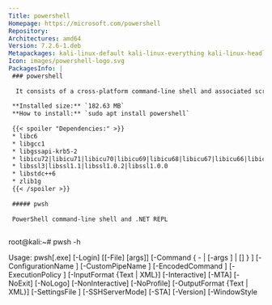 ```yaml
---
Title: powershell
Homepage: https://microsoft.com/powershell
Repository: 
Architectures: amd64
Version: 7.2.6-1.deb
Metapackages: kali-linux-default kali-linux-everything kali-linux-headless kali-linux-large 
Icon: images/powershell-logo.svg
PackagesInfo: |
 ### powershell
 
  It consists of a cross-platform command-line shell and associated scripting language.
 
 **Installed size:** `182.63 MB`  
 **How to install:** `sudo apt install powershell`  
 
 {{< spoiler "Dependencies:" >}}
 * libc6
 * libgcc1
 * libgssapi-krb5-2
 * libicu72|libicu71|libicu70|libicu69|libicu68|libicu67|libicu66|libicu65|libicu63|libicu60|libicu57|libicu55|libicu52
 * libssl3|libssl1.1|libssl1.0.2|libssl1.0.0
 * libstdc++6
 * zlib1g
 {{< /spoiler >}}
 
 ##### pwsh
 
 PowerShell command-line shell and .NET REPL
 
 ```
 root@kali:~# pwsh -h
 
 Usage: pwsh[.exe] [-Login] [[-File] <filePath> [args]]
                   [-Command { - | <script-block> [-args <arg-array>]
                                 | <string> [<CommandParameters>] } ]
                   [-ConfigurationName <string>] [-CustomPipeName <string>]
                   [-EncodedCommand <Base64EncodedCommand>]
                   [-ExecutionPolicy <ExecutionPolicy>] [-InputFormat {Text | XML}]
                   [-Interactive] [-MTA] [-NoExit] [-NoLogo] [-NonInteractive] [-NoProfile]
                   [-OutputFormat {Text | XML}] [-SettingsFile <filePath>] [-SSHServerMode] [-STA]
                   [-Version] [-WindowStyle <style>] [-WorkingDirectory <directoryPath>]
 
        pwsh[.exe] -h | -Help | -? | /?
 
 PowerShell Online Help https://aka.ms/powershell-docs
 
 All parameters are case-insensitive.
 
 -File | -f
 
     If the value of File is "-", the command text is read from standard input.
     Running "pwsh -File -" without redirected standard input starts a regular
     session. This is the same as not specifying the File parameter at all.
 
     This is the default parameter if no parameters are present but values are
     present in the command line. The specified script runs in the local scope
     ("dot-sourced"), so that the functions and variables that the script
     creates are available in the current session. Enter the script file path
     and any parameters. File must be the last parameter in the command, because
     all characters typed after the File parameter name are interpreted as the
     script file path followed by the script parameters.
 
     Typically, the switch parameters of a script are either included or
     omitted. For example, the following command uses the All parameter of the
     Get-Script.ps1 script file: "-File .\Get-Script.ps1 -All"
 
     In rare cases, you might need to provide a BOOLEAN value for a switch
     parameter. To provide a BOOLEAN value for a switch parameter in the value
     of the FILE parameter, Use the parameter normally followed immediately by a
     colon and the boolean value, such as the following:
     "-File .\Get-Script.ps1 -All:$False".
 
     Parameters passed to the script are passed as literal strings, after
     interpretation by the current shell. For example, if you are in cmd.exe and
     want to pass an environment variable value, you would use the cmd.exe
     syntax: "pwsh -File .\test.ps1 -TestParam %windir%"
 
     In contrast, running "pwsh -File .\test.ps1 -TestParam $env:windir" in
     cmd.exe results in the script receiving the literal string "$env:windir"
     because it has no special meaning to the current cmd.exe shell. The
     "$env:windir" style of environment variable reference can be used inside a
     Command parameter, since there it is interpreted as PowerShell code.
 
     Similarly, if you want to execute the same command from a Batch script,
     you would use "%~dp0" instead of ".\" or "$PSScriptRoot" to represent the current
     execution directory: "pwsh -File %~dp0test.ps1 -TestParam %windir%". If you
     instead used ".\test.ps1", PowerShell would throw an error because it cannot
     find the literal path ".\test.ps1".
 
     When the script file invoked terminates with an exit command, the process
     exit code is set to the numeric argument used with the exit command. With
     normal termination, the exit code is always 0.
 
     Similar to -Command, when a script-terminating error occurs, the exit code
     is set to 1. However, unlike with -Command, when the execution is
     interrupted with Ctrl-C the exit code is 0.
 
 -Command | -c
 
     Executes the specified commands (and any parameters) as though they were
     typed at the PowerShell command prompt, and then exits, unless the NoExit
     parameter is specified.
 
     The value of Command can be "-", a script block, or a string. If the value
     of Command is "-", the command text is read from standard input.
 
     The Command parameter only accepts a script block for execution when it can
     recognize the value passed to Command as a ScriptBlock type. This is only
     possible when running pwsh from another PowerShell host. The ScriptBlock
     type may be contained in an existing variable, returned from an expression,
     or parsed by the PowerShell host as a literal script block enclosed in
     curly braces "{}", before being passed to pwsh.
 
         pwsh -Command {Get-WinEvent -LogName security}
 
     In cmd.exe, there is no such thing as a script block (or ScriptBlock type),
     so the value passed to Command will always be a string. You can write a
     script block inside the string, but instead of being executed it will
     behave exactly as though you typed it at a typical PowerShell prompt,
     printing the contents of the script block back out to you.
 
     A string passed to Command is still executed as PowerShell script, so the
     script block curly braces are often not required in the first place when
     running from cmd.exe. To execute an inline script block defined inside a
     string, the call operator "&" can be used:
 
         pwsh -Command "& {Get-WinEvent -LogName security}"
 
     If the value of Command is a string, Command must be the last parameter for
     pwsh, because all arguments following it are interpreted as part of the
     command to execute.
 
     When called from within an existing PowerShell session, the results are
     returned to the parent shell as deserialized XML objects, not live objects.
     For other shells, the results are returned as strings.
 
     If the value of Command is "-", the command text is read from standard
     input. You must redirect standard input when using the Command parameter
     with standard input. For example:
 
         @'
         "in"
 
         "hi" |
         % { "$_ there" }
 
         "out"
         '@ | powershell -NoProfile -Command -
 
     This example produces the following output:
 
         in
         hi there
         out
 
     The process exit code is determined by status of the last (executed)
     command within the script block. The exit code is 0 when $? is $true or 1
     when $? is $false. If the last command is an external program or a
     PowerShell script that explicitly sets an exit code other than 0 or 1, that
     exit code is converted to 1 for process exit code. To preserve the specific
     exit code, add exit $LASTEXITCODE to your command string or script block.
 
     Similarly, the value 1 is returned when a script-terminating
     (runspace-terminating) error, such as a throw or -ErrorAction Stop, occurs
     or when execution is interrupted with Ctrl-C.
 
 -ConfigurationName | -config
 
     Specifies a configuration endpoint in which PowerShell is run. This can be
     any endpoint registered on the local machine including the default
     PowerShell remoting endpoints or a custom endpoint having specific user
     role capabilities.
 
     Example: "pwsh -ConfigurationName AdminRoles"
 
 -CustomPipeName
 
     Specifies the name to use for an additional IPC server (named pipe) used
     for debugging and other cross-process communication. This offers a
     predictable mechanism for connecting to other PowerShell instances.
     Typically used with the CustomPipeName parameter on "Enter-PSHostProcess".
 
     This parameter was introduced in PowerShell 6.2.
 
     For example:
 
         # PowerShell instance 1
         pwsh -CustomPipeName mydebugpipe
         # PowerShell instance 2
         Enter-PSHostProcess -CustomPipeName mydebugpipe
 
 -EncodedCommand | -e | -ec
 
     Accepts a Base64-encoded string version of a command. Use this parameter to
     submit commands to PowerShell that require complex, nested quoting. The
     Base64 representation must be a UTF-16 encoded string.
 
     For example:
 
         $command = 'dir "c:\program files" '
         $bytes = [System.Text.Encoding]::Unicode.GetBytes($command)
         $encodedCommand = [Convert]::ToBase64String($bytes)
         pwsh -encodedcommand $encodedCommand
 
 -ExecutionPolicy | -ex | -ep
 
     Sets the default execution policy for the current session and saves it in
     the $env:PSExecutionPolicyPreference environment variable. This parameter
     does not change the persistently configured execution policies.
 
     This parameter only applies to Windows computers. The
     $env:PSExecutionPolicyPreference environment variable does not exist on
     non-Windows platforms.
 
 -InputFormat | -inp | -if
 
     Describes the format of data sent to PowerShell. Valid values are "Text"
     (text strings) or "XML" (serialized CLIXML format).
 
 -Interactive | -i
 
     Present an interactive prompt to the user. Inverse for NonInteractive
     parameter.
 
 -Login | -l
 
     On Linux and macOS, starts PowerShell as a login shell, using /bin/sh to
     execute login profiles such as /etc/profile and ~/.profile. On Windows,
     this switch does nothing.
 
     [!IMPORTANT] This parameter must come first to start PowerShell as a login
     shell. The parameter is ignored if passed in any other position.
 
     To set up pwsh as the login shell on UNIX-like operating systems:
 
     - Verify that the full absolute path to pwsh is listed under /etc/shells
 
       - This path is usually something like /usr/bin/pwsh on Linux or
         /usr/local/bin/pwsh on macOS
       - With some installation methods, this entry will be added
         automatically at installation time
       - If pwsh is not present in /etc/shells, use an editor to append the
         path to pwsh on the last line. This requires elevated privileges to
         edit.
 
     - Use the chsh utility to set your current user's shell to pwsh:
 
         chsh -s /usr/bin/pwsh
 
     [!WARNING] Setting pwsh as the login shell is currently not supported on
     Windows Subsystem for Linux (WSL), and attempting to set pwsh as the
     login shell there may lead to being unable to start WSL interactively.
 
 -MTA
 
     Start PowerShell using a multi-threaded apartment. This switch is only
     available on Windows.
 
 -NoExit | -noe
 
     Does not exit after running startup commands.
 
     Example: "pwsh -NoExit -Command Get-Date"
 
 -NoLogo | -nol
 
     Hides the copyright banner at startup of interactive sessions.
 
 -NonInteractive | -noni
 
     Does not present an interactive prompt to the user. Any attempts to use
     interactive features, like Read-Host or confirmation prompts, result in
     statement-terminating errors.
 
 -NoProfile | -nop
 
     Does not load the PowerShell profiles.
 
 -OutputFormat | -o | -of
 
     Determines how output from PowerShell is formatted. Valid values are "Text"
     (text strings) or "XML" (serialized CLIXML format).
 
     Example: "pwsh -o XML -c Get-Date"
 
     When called withing a PowerShell session, you get deserialized objects as
     output rather plain strings. When called from other shells, the output is
     string data formatted as CLIXML text.
 
 -SettingsFile | -settings
 
     Overrides the system-wide "powershell.config.json" settings file for the
     session. By default, system-wide settings are read from the
     "powershell.config.json" in the "$PSHOME" directory.
 
     Note that these settings are not used by the endpoint specified by the
     "-ConfigurationName" argument.
 
     Example: "pwsh -SettingsFile c:\myproject\powershell.config.json"
 
 -SSHServerMode | -sshs
 
     Used in sshd_config for running PowerShell as an SSH subsystem. It is not
     intended or supported for any other use.
 
 -STA
 
     Start PowerShell using a single-threaded apartment. This is the default.
     This switch is only available on Windows.
 
 -Version | -v
 
     Displays the version of PowerShell. Additional parameters are ignored.
 
 -WindowStyle | -w
 
     Sets the window style for the session. Valid values are Normal, Minimized,
     Maximized and Hidden.
 
 -WorkingDirectory | -wd
 
     Sets the initial working directory by executing at startup. Any valid
     PowerShell file path is supported.
 
     To start PowerShell in your home directory, use: pwsh -WorkingDirectory ~
 
 -Help, -?, /?
 
     Displays help for pwsh. If you are typing a pwsh command in PowerShell,
     prepend the command parameters with a hyphen (-), not a forward slash (/).
     
 ```
 
 - - -
 
 ##### pwsh
 
 PowerShell command-line shell and .NET REPL
 
 ```
 root@kali:~# pwsh -h
 
 Usage: pwsh[.exe] [-Login] [[-File] <filePath> [args]]
                   [-Command { - | <script-block> [-args <arg-array>]
                                 | <string> [<CommandParameters>] } ]
                   [-ConfigurationName <string>] [-CustomPipeName <string>]
                   [-EncodedCommand <Base64EncodedCommand>]
                   [-ExecutionPolicy <ExecutionPolicy>] [-InputFormat {Text | XML}]
                   [-Interactive] [-MTA] [-NoExit] [-NoLogo] [-NonInteractive] [-NoProfile]
                   [-OutputFormat {Text | XML}] [-SettingsFile <filePath>] [-SSHServerMode] [-STA]
                   [-Version] [-WindowStyle <style>] [-WorkingDirectory <directoryPath>]
 
        pwsh[.exe] -h | -Help | -? | /?
 
 PowerShell Online Help https://aka.ms/powershell-docs
 
 All parameters are case-insensitive.
 
 -File | -f
 
     If the value of File is "-", the command text is read from standard input.
     Running "pwsh -File -" without redirected standard input starts a regular
     session. This is the same as not specifying the File parameter at all.
 
     This is the default parameter if no parameters are present but values are
     present in the command line. The specified script runs in the local scope
     ("dot-sourced"), so that the functions and variables that the script
     creates are available in the current session. Enter the script file path
     and any parameters. File must be the last parameter in the command, because
     all characters typed after the File parameter name are interpreted as the
     script file path followed by the script parameters.
 
     Typically, the switch parameters of a script are either included or
     omitted. For example, the following command uses the All parameter of the
     Get-Script.ps1 script file: "-File .\Get-Script.ps1 -All"
 
     In rare cases, you might need to provide a BOOLEAN value for a switch
     parameter. To provide a BOOLEAN value for a switch parameter in the value
     of the FILE parameter, Use the parameter normally followed immediately by a
     colon and the boolean value, such as the following:
     "-File .\Get-Script.ps1 -All:$False".
 
     Parameters passed to the script are passed as literal strings, after
     interpretation by the current shell. For example, if you are in cmd.exe and
     want to pass an environment variable value, you would use the cmd.exe
     syntax: "pwsh -File .\test.ps1 -TestParam %windir%"
 
     In contrast, running "pwsh -File .\test.ps1 -TestParam $env:windir" in
     cmd.exe results in the script receiving the literal string "$env:windir"
     because it has no special meaning to the current cmd.exe shell. The
     "$env:windir" style of environment variable reference can be used inside a
     Command parameter, since there it is interpreted as PowerShell code.
 
     Similarly, if you want to execute the same command from a Batch script,
     you would use "%~dp0" instead of ".\" or "$PSScriptRoot" to represent the current
     execution directory: "pwsh -File %~dp0test.ps1 -TestParam %windir%". If you
     instead used ".\test.ps1", PowerShell would throw an error because it cannot
     find the literal path ".\test.ps1".
 
     When the script file invoked terminates with an exit command, the process
     exit code is set to the numeric argument used with the exit command. With
     normal termination, the exit code is always 0.
 
     Similar to -Command, when a script-terminating error occurs, the exit code
     is set to 1. However, unlike with -Command, when the execution is
     interrupted with Ctrl-C the exit code is 0.
 
 -Command | -c
 
     Executes the specified commands (and any parameters) as though they were
     typed at the PowerShell command prompt, and then exits, unless the NoExit
     parameter is specified.
 
     The value of Command can be "-", a script block, or a string. If the value
     of Command is "-", the command text is read from standard input.
 
     The Command parameter only accepts a script block for execution when it can
     recognize the value passed to Command as a ScriptBlock type. This is only
     possible when running pwsh from another PowerShell host. The ScriptBlock
     type may be contained in an existing variable, returned from an expression,
     or parsed by the PowerShell host as a literal script block enclosed in
     curly braces "{}", before being passed to pwsh.
 
         pwsh -Command {Get-WinEvent -LogName security}
 
     In cmd.exe, there is no such thing as a script block (or ScriptBlock type),
     so the value passed to Command will always be a string. You can write a
     script block inside the string, but instead of being executed it will
     behave exactly as though you typed it at a typical PowerShell prompt,
     printing the contents of the script block back out to you.
 
     A string passed to Command is still executed as PowerShell script, so the
     script block curly braces are often not required in the first place when
     running from cmd.exe. To execute an inline script block defined inside a
     string, the call operator "&" can be used:
 
         pwsh -Command "& {Get-WinEvent -LogName security}"
 
     If the value of Command is a string, Command must be the last parameter for
     pwsh, because all arguments following it are interpreted as part of the
     command to execute.
 
     When called from within an existing PowerShell session, the results are
     returned to the parent shell as deserialized XML objects, not live objects.
     For other shells, the results are returned as strings.
 
     If the value of Command is "-", the command text is read from standard
     input. You must redirect standard input when using the Command parameter
     with standard input. For example:
 
         @'
         "in"
 
         "hi" |
         % { "$_ there" }
 
         "out"
         '@ | powershell -NoProfile -Command -
 
     This example produces the following output:
 
         in
         hi there
         out
 
     The process exit code is determined by status of the last (executed)
     command within the script block. The exit code is 0 when $? is $true or 1
     when $? is $false. If the last command is an external program or a
     PowerShell script that explicitly sets an exit code other than 0 or 1, that
     exit code is converted to 1 for process exit code. To preserve the specific
     exit code, add exit $LASTEXITCODE to your command string or script block.
 
     Similarly, the value 1 is returned when a script-terminating
     (runspace-terminating) error, such as a throw or -ErrorAction Stop, occurs
     or when execution is interrupted with Ctrl-C.
 
 -ConfigurationName | -config
 
     Specifies a configuration endpoint in which PowerShell is run. This can be
     any endpoint registered on the local machine including the default
     PowerShell remoting endpoints or a custom endpoint having specific user
     role capabilities.
 
     Example: "pwsh -ConfigurationName AdminRoles"
 
 -CustomPipeName
 
     Specifies the name to use for an additional IPC server (named pipe) used
     for debugging and other cross-process communication. This offers a
     predictable mechanism for connecting to other PowerShell instances.
     Typically used with the CustomPipeName parameter on "Enter-PSHostProcess".
 
     This parameter was introduced in PowerShell 6.2.
 
     For example:
 
         # PowerShell instance 1
         pwsh -CustomPipeName mydebugpipe
         # PowerShell instance 2
         Enter-PSHostProcess -CustomPipeName mydebugpipe
 
 -EncodedCommand | -e | -ec
 
     Accepts a Base64-encoded string version of a command. Use this parameter to
     submit commands to PowerShell that require complex, nested quoting. The
     Base64 representation must be a UTF-16 encoded string.
 
     For example:
 
         $command = 'dir "c:\program files" '
         $bytes = [System.Text.Encoding]::Unicode.GetBytes($command)
         $encodedCommand = [Convert]::ToBase64String($bytes)
         pwsh -encodedcommand $encodedCommand
 
 -ExecutionPolicy | -ex | -ep
 
     Sets the default execution policy for the current session and saves it in
     the $env:PSExecutionPolicyPreference environment variable. This parameter
     does not change the persistently configured execution policies.
 
     This parameter only applies to Windows computers. The
     $env:PSExecutionPolicyPreference environment variable does not exist on
     non-Windows platforms.
 
 -InputFormat | -inp | -if
 
     Describes the format of data sent to PowerShell. Valid values are "Text"
     (text strings) or "XML" (serialized CLIXML format).
 
 -Interactive | -i
 
     Present an interactive prompt to the user. Inverse for NonInteractive
     parameter.
 
 -Login | -l
 
     On Linux and macOS, starts PowerShell as a login shell, using /bin/sh to
     execute login profiles such as /etc/profile and ~/.profile. On Windows,
     this switch does nothing.
 
     [!IMPORTANT] This parameter must come first to start PowerShell as a login
     shell. The parameter is ignored if passed in any other position.
 
     To set up pwsh as the login shell on UNIX-like operating systems:
 
     - Verify that the full absolute path to pwsh is listed under /etc/shells
 
       - This path is usually something like /usr/bin/pwsh on Linux or
         /usr/local/bin/pwsh on macOS
       - With some installation methods, this entry will be added
         automatically at installation time
       - If pwsh is not present in /etc/shells, use an editor to append the
         path to pwsh on the last line. This requires elevated privileges to
         edit.
 
     - Use the chsh utility to set your current user's shell to pwsh:
 
         chsh -s /usr/bin/pwsh
 
     [!WARNING] Setting pwsh as the login shell is currently not supported on
     Windows Subsystem for Linux (WSL), and attempting to set pwsh as the
     login shell there may lead to being unable to start WSL interactively.
 
 -MTA
 
     Start PowerShell using a multi-threaded apartment. This switch is only
     available on Windows.
 
 -NoExit | -noe
 
     Does not exit after running startup commands.
 
     Example: "pwsh -NoExit -Command Get-Date"
 
 -NoLogo | -nol
 
     Hides the copyright banner at startup of interactive sessions.
 
 -NonInteractive | -noni
 
     Does not present an interactive prompt to the user. Any attempts to use
     interactive features, like Read-Host or confirmation prompts, result in
     statement-terminating errors.
 
 -NoProfile | -nop
 
     Does not load the PowerShell profiles.
 
 -OutputFormat | -o | -of
 
     Determines how output from PowerShell is formatted. Valid values are "Text"
     (text strings) or "XML" (serialized CLIXML format).
 
     Example: "pwsh -o XML -c Get-Date"
 
     When called withing a PowerShell session, you get deserialized objects as
     output rather plain strings. When called from other shells, the output is
     string data formatted as CLIXML text.
 
 -SettingsFile | -settings
 
     Overrides the system-wide "powershell.config.json" settings file for the
     session. By default, system-wide settings are read from the
     "powershell.config.json" in the "$PSHOME" directory.
 
     Note that these settings are not used by the endpoint specified by the
     "-ConfigurationName" argument.
 
     Example: "pwsh -SettingsFile c:\myproject\powershell.config.json"
 
 -SSHServerMode | -sshs
 
     Used in sshd_config for running PowerShell as an SSH subsystem. It is not
     intended or supported for any other use.
 
 -STA
 
     Start PowerShell using a single-threaded apartment. This is the default.
     This switch is only available on Windows.
 
 -Version | -v
 
     Displays the version of PowerShell. Additional parameters are ignored.
 
 -WindowStyle | -w
 
     Sets the window style for the session. Valid values are Normal, Minimized,
     Maximized and Hidden.
 
 -WorkingDirectory | -wd
 
     Sets the initial working directory by executing at startup. Any valid
     PowerShell file path is supported.
 
     To start PowerShell in your home directory, use: pwsh -WorkingDirectory ~
 
 -Help, -?, /?
 
     Displays help for pwsh. If you are typing a pwsh command in PowerShell,
     prepend the command parameters with a hyphen (-), not a forward slash (/).
     
 ```
 
 - - -
 
---
```

{{% hidden-comment "<!--Do not edit anything above this line-->" %}}
